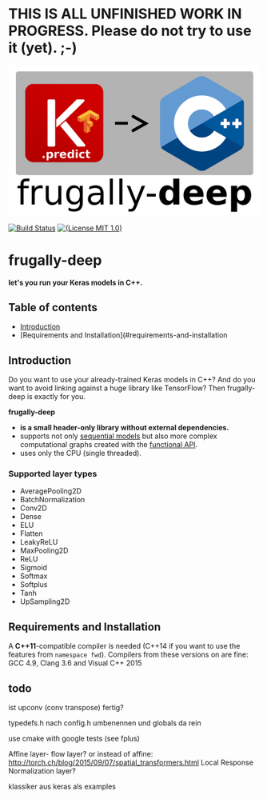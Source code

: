 # THIS IS ALL UNFINISHED WORK IN PROGRESS. Please do not try to use it (yet). ;-)

![logo](logo/fdeep.png)

[![Build Status](https://travis-ci.org/Dobiasd/frugally-deel.svg?branch=master)][travis]
[![(License MIT 1.0)](https://img.shields.io/badge/license-MIT%201.0-blue.svg)][license]

[travis]: https://travis-ci.org/Dobiasd/frugally-deep
[license]: LICENSE


frugally-deep
=============
**let's you run your Keras models in C++.**


Table of contents
-----------------
  * [Introduction](#introduction)
  * [Requirements and Installation](#requirements-and-installation


Introduction
------------

Do you want to use your already-trained Keras models in C++? And do you want to avoid linking against a huge library like TensorFlow? Then frugally-deep is exactly for you.

**frugally-deep**

* **is a small header-only library without external dependencies.**
* supports not only [sequential models](https://keras.io/getting-started/sequential-model-guide/) but also more complex computational graphs created with the [functional API](https://keras.io/getting-started/functional-api-guide/).
* uses only the CPU (single threaded).


### Supported layer types

* AveragePooling2D
* BatchNormalization
* Conv2D
* Dense
* ELU
* Flatten
* LeakyReLU
* MaxPooling2D
* ReLU
* Sigmoid
* Softmax
* Softplus
* Tanh
* UpSampling2D


Requirements and Installation
-----------------------------

A **C++11**-compatible compiler is needed (C++14 if you want to use the features from `namespace fwd`). Compilers from these versions on are fine: GCC 4.9, Clang 3.6 and Visual C++ 2015





todo
----

ist upconv (conv transpose) fertig?

typedefs.h nach config.h umbenennen und globals da rein

use cmake with google tests (see fplus)

Affine layer- flow layer?
or instead of affine: http://torch.ch/blog/2015/09/07/spatial_transformers.html
Local Response Normalization layer?

klassiker aus keras als examples